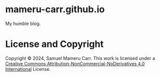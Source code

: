 # mameru-carr.github.io
My humble blog.

# License and Copyright
Copyright &copy; 2024, Samuel Mameru Carr.
This work is licensed under a [Creative Commons Attribution-NonCommercial-NoDerivatives 4.0 International](https://creativecommons.org/licenses/by-nc-nd/4.0/) License.
